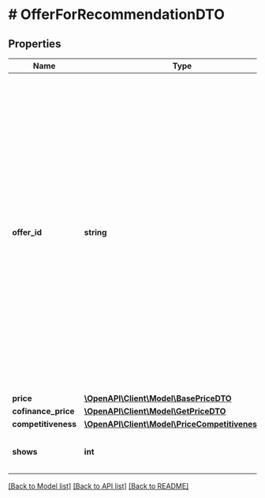 # # OfferForRecommendationDTO

## Properties

Name | Type | Description | Notes
------------ | ------------- | ------------- | -------------
**offer_id** | **string** | Ваш SKU — идентификатор товара в вашей системе.  Правила использования SKU:  * У каждого товара SKU должен быть свой.  * Уже заданный SKU нельзя освободить и использовать заново для другого товара. Каждый товар должен получать новый идентификатор, до того никогда не использовавшийся в вашем каталоге.  SKU товара можно изменить в кабинете продавца на Маркете. О том, как это сделать, читайте [в Справке Маркета для продавцов](https://yandex.ru/support2/marketplace/ru/assortment/operations/edit-sku).  [Что такое SKU и как его назначать](https://yandex.ru/support/marketplace/assortment/add/index.html#fields) | [optional]
**price** | [**\OpenAPI\Client\Model\BasePriceDTO**](BasePriceDTO.md) |  | [optional]
**cofinance_price** | [**\OpenAPI\Client\Model\GetPriceDTO**](GetPriceDTO.md) |  | [optional]
**competitiveness** | [**\OpenAPI\Client\Model\PriceCompetitivenessType**](PriceCompetitivenessType.md) |  | [optional]
**shows** | **int** | Количество показов карточки товара за последние 7 дней. | [optional]

[[Back to Model list]](../../README.md#models) [[Back to API list]](../../README.md#endpoints) [[Back to README]](../../README.md)
